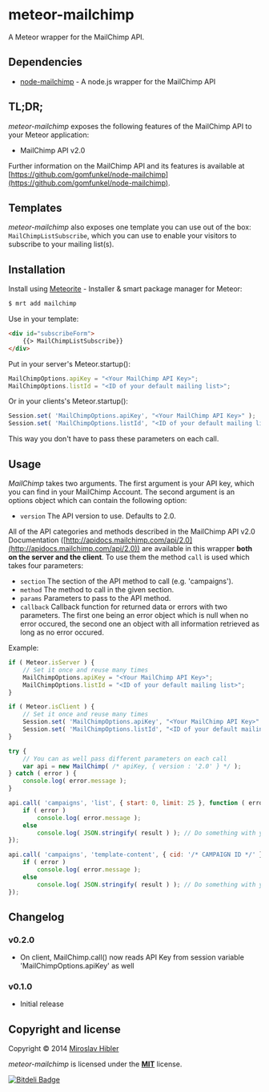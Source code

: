 # meteor-mailchimp

A Meteor wrapper for the MailChimp API.


## Dependencies

 * [node-mailchimp](https://github.com/gomfunkel/node-mailchimp) - A node.js wrapper for the MailChimp API


## TL;DR;

_meteor-mailchimp_ exposes the following features of the MailChimp API to your Meteor application:

 * MailChimp API v2.0

Further information on the MailChimp API and its features is available at [https://github.com/gomfunkel/node-mailchimp](https://github.com/gomfunkel/node-mailchimp).


## Templates

_meteor-mailchimp_ also exposes one template you can use out of the box: `MailChimpListSubscribe`, which you can use to enable your visitors to subscribe to your mailing list(s).


## Installation

Install using [Meteorite](https://github.com/oortcloud/meteorite) - Installer & smart package manager for Meteor:

```sh
$ mrt add mailchimp
```

Use in your template:

```html
<div id="subscribeForm">
	{{> MailChimpListSubscribe}}
</div>
```

Put in your server's Meteor.startup():

```javascript
MailChimpOptions.apiKey = "<Your MailChimp API Key>";
MailChimpOptions.listId = "<ID of your default mailing list>";
```

Or in your clients's Meteor.startup():

```javascript
Session.set( 'MailChimpOptions.apiKey', "<Your MailChimp API Key>" );
Session.set( 'MailChimpOptions.listId', "<ID of your default mailing list>" );
```

This way you don't have to pass these parameters on each call.


## Usage

_MailChimp_ takes two arguments. The first argument is your API key, which you can find in your MailChimp Account. The second argument is an options object which can contain the following option:

 * `version` The API version to use. Defaults to 2.0.

All of the API categories and methods described in the MailChimp API v2.0 Documentation ([http://apidocs.mailchimp.com/api/2.0](http://apidocs.mailchimp.com/api/2.0)) are available in this wrapper **both on the server and the client**. To use them the method `call` is used which takes four parameters:

 * `section` The section of the API method to call (e.g. 'campaigns').
 * `method` The method to call in the given section.
 * `params` Parameters to pass to the API method.
 * `callback` Callback function for returned data or errors with two parameters. The first one being an error object which is null when no error occured, the second one an object with all information retrieved as long as no error occured.

Example:

```javascript
if ( Meteor.isServer ) {
	// Set it once and reuse many times
	MailChimpOptions.apiKey = "<Your MailChimp API Key>";
	MailChimpOptions.listId = "<ID of your default mailing list>";
}

if ( Meteor.isClient ) {
	// Set it once and reuse many times
	Session.set( 'MailChimpOptions.apiKey', "<Your MailChimp API Key>" );
	Session.set( 'MailChimpOptions.listId', "<ID of your default mailing list>" );
}

try {
	// You can as well pass different parameters on each call
	var api = new MailChimp( /* apiKey, { version : '2.0' } */ );
} catch ( error ) {
	console.log( error.message );
}

api.call( 'campaigns', 'list', { start: 0, limit: 25 }, function ( error, result ) {
	if ( error )
		console.log( error.message );
	else
		console.log( JSON.stringify( result ) ); // Do something with your data!
});

api.call( 'campaigns', 'template-content', { cid: '/* CAMPAIGN ID */' }, function ( error, result ) {
	if ( error )
		console.log( error.message );
	else
		console.log( JSON.stringify( result ) ); // Do something with your data!
});
```

## Changelog

### v0.2.0
 * On client, MailChimp.call() now reads API Key from session variable 'MailChimpOptions.apiKey' as well

### v0.1.0
 * Initial release

## Copyright and license

Copyright © 2014 [Miroslav Hibler](http://miro.hibler.me)

_meteor-mailchimp_ is licensed under the [**MIT**](http://miro.mit-license.org) license.

[![Bitdeli Badge](https://d2weczhvl823v0.cloudfront.net/MiroHibler/meteor-mailchimp/trend.png)](https://bitdeli.com/free "Bitdeli Badge")
